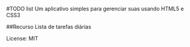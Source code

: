 ﻿#TODO list
Um aplicativo simples para gerenciar suas usando HTML5 e CSS3

##Recurso
Lista de tarefas diárias

License: MIT